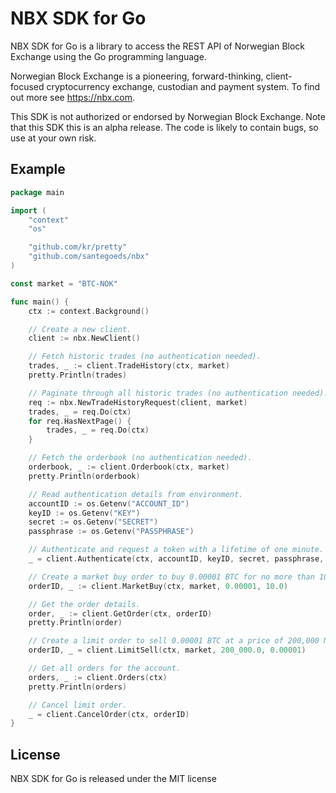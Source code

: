 # NBX SDK for Go

NBX SDK for Go is a library to access the REST API of Norwegian Block Exchange using the Go programming language.

Norwegian Block Exchange is a pioneering, forward-thinking, client-focused cryptocurrency exchange, custodian and payment system.  To find out more see https://nbx.com.

This SDK is not authorized or endorsed by Norwegian Block Exchange.  Note that this SDK this is an alpha release.  The code is likely to contain bugs, so use at your own risk.

## Example

```go
package main

import (
	"context"
	"os"

	"github.com/kr/pretty"
	"github.com/santegoeds/nbx"
)

const market = "BTC-NOK"

func main() {
	ctx := context.Background()

	// Create a new client.
	client := nbx.NewClient()

	// Fetch historic trades (no authentication needed).
	trades, _ := client.TradeHistory(ctx, market)
	pretty.Println(trades)

	// Paginate through all historic trades (no authentication needed).
	req := nbx.NewTradeHistoryRequest(client, market)
	trades, _ = req.Do(ctx)
	for req.HasNextPage() {
		trades, _ = req.Do(ctx)
	}

	// Fetch the orderbook (no authentication needed).
	orderbook, _ := client.Orderbook(ctx, market)
	pretty.Println(orderbook)

	// Read authentication details from environment.
	accountID := os.Getenv("ACCOUNT_ID")
	keyID := os.Getenv("KEY")
	secret := os.Getenv("SECRET")
	passphrase := os.Getenv("PASSPHRASE")

	// Authenticate and request a token with a lifetime of one minute.
	_ = client.Authenticate(ctx, accountID, keyID, secret, passphrase, nbx.Minute)

	// Create a market buy order to buy 0.00001 BTC for no more than 10 NOK.
	orderID, _ := client.MarketBuy(ctx, market, 0.00001, 10.0)

	// Get the order details.
	order, _ := client.GetOrder(ctx, orderID)
	pretty.Println(order)

	// Create a limit order to sell 0.00001 BTC at a price of 200,000 NOK.
	orderID, _ = client.LimitSell(ctx, market, 200_000.0, 0.00001)

	// Get all orders for the account.
	orders, _ := client.Orders(ctx)
	pretty.Println(orders)

	// Cancel limit order.
	_ = client.CancelOrder(ctx, orderID)
}
```

## License

NBX SDK for Go is released under the MIT license
